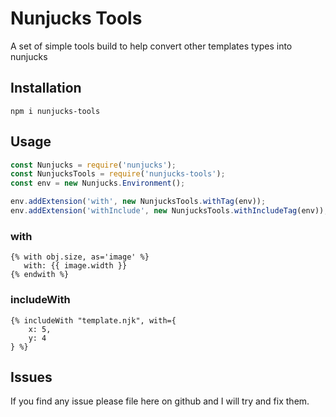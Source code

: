 # Nunjucks Tools

A set of simple tools build to help convert other templates types into nunjucks

## Installation

```
npm i nunjucks-tools
```

## Usage

```js
const Nunjucks = require('nunjucks');
const NunjucksTools = require('nunjucks-tools');
const env = new Nunjucks.Environment();

env.addExtension('with', new NunjucksTools.withTag(env));
env.addExtension('withInclude', new NunjucksTools.withIncludeTag(env));

````

### with
```
{% with obj.size, as='image' %}
   with: {{ image.width }}
{% endwith %}
```

### includeWith
```
{% includeWith "template.njk", with={
    x: 5,
    y: 4
} %}
```


## Issues
If you find any issue please file here on github and I will try and fix them.
